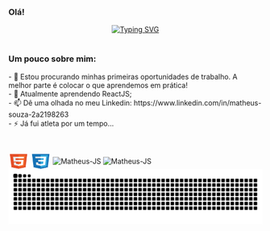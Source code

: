 ### Olá!

<div align="center">
  <a href="https://git.io/typing-svg">
    <img src="https://readme-typing-svg.demolab.com?font=Fira+Code&weight=500&size=22&pause=1000&color=FF00F6&center=true&vCenter=true&random=false&width=524&lines=%E2%8A%B9+Welcome+to+my+profile!+%CB%99%E1%B5%95%CB%99+%E2%8A%B9+" alt="Typing SVG">
  </a>
</div>

<img align="center" alt="" src="./src/header-gif.gif">

<h3> Um pouco sobre mim: </h3>
- 🔭 Estou procurando minhas primeiras oportunidades de trabalho. A melhor parte é colocar o que aprendemos em prática! <br>
- 🌱 Atualmente aprendendo ReactJS; <br>
- 📫 Dê uma olhada no meu Linkedin: https://www.linkedin.com/in/matheus-souza-2a2198263 <br>
- ⚡ Já fui atleta por um tempo...

##

<div style="display: inline_block"><br>
   <!-- <img align="center" alt="Rafa-Js" height="30" width="40" src="https://raw.githubusercontent.com/devicons/devicon/master/icons/javascript/javascript-plain.svg"> -->
     <img align="center" alt="Matheus-HTML" height="30" width="40" src="https://raw.githubusercontent.com/devicons/devicon/master/icons/html5/html5-original.svg">
     <img align="center" alt="Matheus-CSS" height="30" width="40" src="https://raw.githubusercontent.com/devicons/devicon/master/icons/css3/css3-original.svg">
      <img align="center" alt="Matheus-JS" height="30" width="40" src="https://cdn.jsdelivr.net/gh/devicons/devicon/icons/javascript/javascript-plain.svg">
      <img align="center" alt="Matheus-JS" height="30" width="40" src="https://cdn.jsdelivr.net/gh/devicons/devicon/icons/react/react-original.svg" />
          
  
</div>

<picture align="center">
  <source media="(prefers-color-scheme: dark)" srcset="https://raw.githubusercontent.com/SouzaMatheusH/SouzaMatheusH/output/github-contribution-grid-snake-dark.svg">
  <source media="(prefers-color-scheme: light)" srcset="https://raw.githubusercontent.com/SouzaMatheusH/SouzaMatheusH/output/github-contribution-grid-snake-dark.svg">
  <img align="center" alt="github contribution grid snake animation" src="https://raw.githubusercontent.com/SouzaMatheusH/SouzaMatheusH/output/github-contribution-grid-snake.svg">
</picture>
